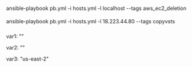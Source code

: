 

####

ansible-playbook pb.yml -i hosts.yml -l  localhost --tags aws_ec2_deletion


#### 

ansible-playbook pb.yml -i hosts.yml -l  18.223.44.80 --tags copyvsts


#####
var1: ""

var2: ""

var3: "us-east-2"